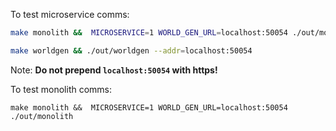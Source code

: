 To test microservice comms:

```bash
make monolith &&  MICROSERVICE=1 WORLD_GEN_URL=localhost:50054 ./out/monolith
```

```bash
make worldgen && ./out/worldgen --addr=localhost:50054
```

Note: **Do not prepend `localhost:50054` with https!**

To test monolith comms:

`make monolith &&  MICROSERVICE=1 WORLD_GEN_URL=localhost:50054 ./out/monolith`

